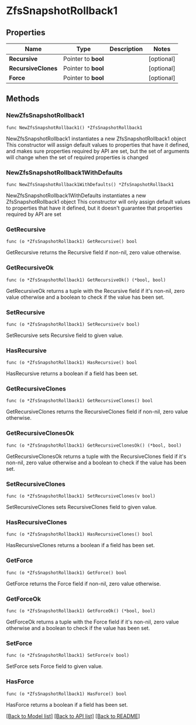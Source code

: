 # ZfsSnapshotRollback1

## Properties

Name | Type | Description | Notes
------------ | ------------- | ------------- | -------------
**Recursive** | Pointer to **bool** |  | [optional] 
**RecursiveClones** | Pointer to **bool** |  | [optional] 
**Force** | Pointer to **bool** |  | [optional] 

## Methods

### NewZfsSnapshotRollback1

`func NewZfsSnapshotRollback1() *ZfsSnapshotRollback1`

NewZfsSnapshotRollback1 instantiates a new ZfsSnapshotRollback1 object
This constructor will assign default values to properties that have it defined,
and makes sure properties required by API are set, but the set of arguments
will change when the set of required properties is changed

### NewZfsSnapshotRollback1WithDefaults

`func NewZfsSnapshotRollback1WithDefaults() *ZfsSnapshotRollback1`

NewZfsSnapshotRollback1WithDefaults instantiates a new ZfsSnapshotRollback1 object
This constructor will only assign default values to properties that have it defined,
but it doesn't guarantee that properties required by API are set

### GetRecursive

`func (o *ZfsSnapshotRollback1) GetRecursive() bool`

GetRecursive returns the Recursive field if non-nil, zero value otherwise.

### GetRecursiveOk

`func (o *ZfsSnapshotRollback1) GetRecursiveOk() (*bool, bool)`

GetRecursiveOk returns a tuple with the Recursive field if it's non-nil, zero value otherwise
and a boolean to check if the value has been set.

### SetRecursive

`func (o *ZfsSnapshotRollback1) SetRecursive(v bool)`

SetRecursive sets Recursive field to given value.

### HasRecursive

`func (o *ZfsSnapshotRollback1) HasRecursive() bool`

HasRecursive returns a boolean if a field has been set.

### GetRecursiveClones

`func (o *ZfsSnapshotRollback1) GetRecursiveClones() bool`

GetRecursiveClones returns the RecursiveClones field if non-nil, zero value otherwise.

### GetRecursiveClonesOk

`func (o *ZfsSnapshotRollback1) GetRecursiveClonesOk() (*bool, bool)`

GetRecursiveClonesOk returns a tuple with the RecursiveClones field if it's non-nil, zero value otherwise
and a boolean to check if the value has been set.

### SetRecursiveClones

`func (o *ZfsSnapshotRollback1) SetRecursiveClones(v bool)`

SetRecursiveClones sets RecursiveClones field to given value.

### HasRecursiveClones

`func (o *ZfsSnapshotRollback1) HasRecursiveClones() bool`

HasRecursiveClones returns a boolean if a field has been set.

### GetForce

`func (o *ZfsSnapshotRollback1) GetForce() bool`

GetForce returns the Force field if non-nil, zero value otherwise.

### GetForceOk

`func (o *ZfsSnapshotRollback1) GetForceOk() (*bool, bool)`

GetForceOk returns a tuple with the Force field if it's non-nil, zero value otherwise
and a boolean to check if the value has been set.

### SetForce

`func (o *ZfsSnapshotRollback1) SetForce(v bool)`

SetForce sets Force field to given value.

### HasForce

`func (o *ZfsSnapshotRollback1) HasForce() bool`

HasForce returns a boolean if a field has been set.


[[Back to Model list]](../README.md#documentation-for-models) [[Back to API list]](../README.md#documentation-for-api-endpoints) [[Back to README]](../README.md)


